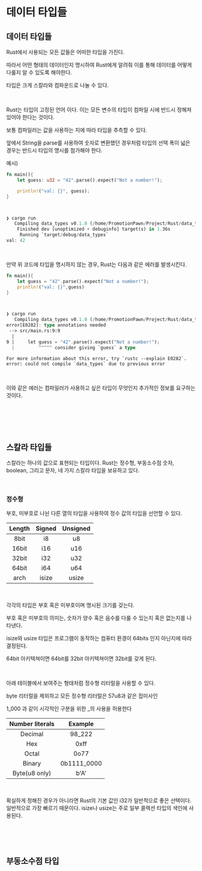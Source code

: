 # 데이터 타입들 

## 데이터 타입들 

Rust에서 사용되는 모든 값들은 어떠한 타입을 가진다. 

따라서 어떤 형태의 데이터인지 명시하여 Rust에게 알려줘 이를 통해 데이터를 어떻게 다룰지 알 수 있도록 해야한다. 

타입은 크게 스칼라와 컴파운드로 나눌 수 있다. 

</br>

Rust는 타입이 고정된 언어 이다. 이는 모든 변수의 타입이 컴파일 시에 반드시 정해져 있어야 한다는 것이다. 

보통 컴파일러는 값을 사용하는 지에 따라 타입을 추측할 수 있다. 

앞에서 String을 parse를 사용하여 숫자로 변환했던 경우처럼 타입의 선택 폭이 넓은 경우는 반드시 타입의 명시를 첨가해야 한다. 

예시)

``` rs
fn main(){
    let guess: u32 = "42".parse().expect("Not a number!");

    println!("val: {}", guess);
}



❯ cargo run
   Compiling data_types v0.1.0 (/home/PromotionPawn/Project/Rust/data_types)
    Finished dev [unoptimized + debuginfo] target(s) in 1.36s
     Running `target/debug/data_types`
val: 42

```

</br>

만약 위 코드에 타입을 명시하지 않는 경우, Rust는 다음과 같은 에러를 발생시킨다. 

``` rs
fn main(){
    let guess = "42".parse().expect("Not a number!");
    println!("val: {}",guess)
}



❯ cargo run
   Compiling data_types v0.1.0 (/home/PromotionPawn/Project/Rust/data_types)
error[E0282]: type annotations needed
 --> src/main.rs:9:9
  |
9 |     let guess = "42".parse().expect("Not a number!");
  |         ^^^^^ consider giving `guess` a type

For more information about this error, try `rustc --explain E0282`.
error: could not compile `data_types` due to previous error
```
</br>

이와 같은 에러는 컴파일러가 사용하고 싶은 타입이 무엇인지 추가적인 정보를 요구하는 것이다.


</br>
</br>
</br>
</br>

## 스칼라 타입들 

스칼라는 하나의 값으로 표현되는 타입이다. Rust는 정수형, 부동소수점 숫자, boolean, 그리고 문자, 네 가지 스칼라 타입을 보유하고 있다. 

</br>

### 정수형 

부호, 미부호로 나뉜 다른 열의 타입을 사용하여 정수 값의 타입을 선언할 수 있다.

| Length | Signed | Unsigned |
| :---:  | :---:  |  :---:   |
| 8bit   |  i8    | u8       |
| 16bit  | i16    | u16      |
| 32bit  | i32    |  u32     |
| 64bit  |  i64   |  u64     |
| arch   | isize  | usize    |

</br>

각각의 타입은 부호 혹은 미부호이며 명시된 크기를 갖는다. 

부호 혹은 미부호의 의미는, 숫자가 양수 혹은 음수를 다룰 수 있는지 혹은 없는지를 나타낸다.

isize와 usize 타입은 프로그램이 동작하는 컴퓨터 환경이 64bits 인지 아닌지에 따라 결정된다.

64bit 아키텍쳐이면 64bit를 32bit 아키텍쳐이면 32bit를 갖게 된다. 

</br>

아래 테이블에서 보여주는 형태처럼 정수형 리터럴을 사용할 수 있다. 

byte 리터럴을 제외하고 모든 정수형 리터럴은 57u8과 같은 접미사인 

1_000 과 같이 시각적인 구분을 위한 _의 사용을 허용한다 

| Number literals | Example |
| :---:           |  :---:  |        
| Decimal         | 98_222  |      
| Hex             | 0xff    |
| Octal           | 0o77    |
| Binary          | 0b1111_0000|
| Byte(u8 only)   | b'A'    |

</br>

확실하게 정해진 경우가 아니라면 Rust의 기본 값인 i32가 일반적으로 좋은 선택이다. 일반적으로 가장 빠르기 때문이다. isize나 usize는 주로 일부 콜렉션 타입의 색인에 사용된다.


</br>
</br>
</br>

## 부동소수점 타입




